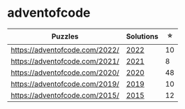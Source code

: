 # adventofcode

| Puzzles | Solutions | ⭐ |
| --- | --- | --- |
| <https://adventofcode.com/2022/> | [2022](2022/) | 10 |
| <https://adventofcode.com/2021/> | [2021](2021/) |  8 |
| <https://adventofcode.com/2020/> | [2020](2020/) | 48 |
| <https://adventofcode.com/2019/> | [2019](2019/) | 10 |
| <https://adventofcode.com/2015/> | [2015](2015/) | 12 |
